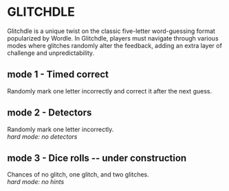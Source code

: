 # GLITCHDLE 

Glitchdle is a unique twist on the classic five-letter word-guessing format popularized by Wordle. In Glitchdle, players must navigate through various modes where glitches randomly alter the feedback, adding an extra layer of challenge and unpredictability.    

## mode 1 - Timed correct   
Randomly mark one letter incorrectly and correct it after the next guess.  

## mode 2 - Detectors     
Randomly mark one letter incorrectly.    
*hard mode: no detectors*   

## mode 3 - Dice rolls -- under construction    
Chances of no glitch, one glitch, and two glitches.    
*hard mode: no hints*   